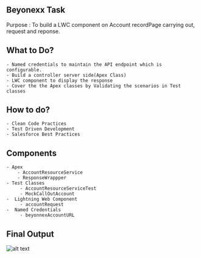## Beyonexx Task
   Purpose : To build a LWC component on Account recordPage carrying out, request and reponse.

## What to Do?
    - Named credentials to maintain the API endpoint which is configurable.
    - Build a controller server side(Apex Class)
    - LWC component to display the response
    - Cover the the Apex classes by Validating the scenarios in Test classes

## How to do?
    - Clean Code Practices
    - Test Driven Development
    - Salesforce Best Practices

## Components
    - Apex
        - AccountResourceService
        - ResponseWrappper
    - Test Classes
         - AccountResourceServiceTest
         - MockCallOutAccount
    -  Lightning Web Component
         - accountRequest
    -  Named Credentials
         - beyonnexAccountURL 

## Final Output
     
![alt text](https://github.com/nishant-wavhal/Beyonexx/blob/master/BeyonnexTask-1.png)